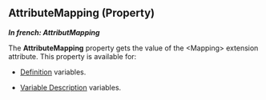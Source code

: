 
## AttributeMapping (Property)

***In french: AttributMapping***
	



<a name="XUse"></a>
<a name="Use"></a>
<a name="description"></a>
The **AttributeMapping** property gets the value of the &lt;Mapping&gt; extension attribute. This property is available for: 

- [Definition](../WDLang1/1000019540.md) variables. 

- [Variable Description](../WDLang1/1000019560.md) variables. 




